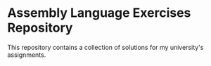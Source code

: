 # Assembly Language Exercises Repository

This repository contains a collection of solutions for my university's assignments.

